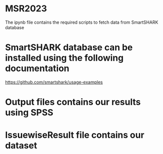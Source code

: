 # MSR2023
The ipynb file contains the required scripts to fetch data from SmartSHARK database

# SmartSHARK database can be installed using the following documentation
https://github.com/smartshark/usage-examples

# Output files contains our results using SPSS
# IssuewiseResult file contains our dataset
